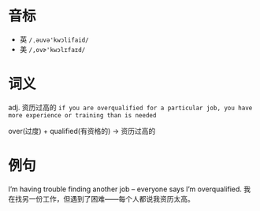 # 音标

- 英 `/ˌəuvə'kwɔlifaid/`
- 美 `/,ovɚ'kwɔlɪfaɪd/`

# 词义

adj. 资历过高的
`if you are overqualified for a particular job, you have more experience or training than is needed`



over(过度) + qualified(有资格的) → 资历过高的

# 例句

I’m having trouble finding another job – everyone says I’m overqualified.
我在找另一份工作，但遇到了困难——每个人都说我资历太高。


